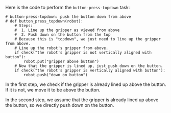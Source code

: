 Here is the code to perform the `button-press-topdown` task:

```
# button-press-topdown: push the button down from above
# def button_press_topdown(robot):
    # Steps:
    #  1. Line up the gripper as viewed from above
    #  2. Push down on the button from the top
    # Because this is "topdown", we just need to line up the gripper from above.
    # Line up the robot's gripper from above.
    if check("the robot's gripper is not vertically aligned with button"):
        robot.put("gripper above button")
    # Now that the gripper is lined up, just push down on the button.
    if check("the robot's gripper is vertically aligned with button"):
        robot.push("down on button")
```

In the first step, we check if the gripper is already lined up above the button. If it is not, we move it to be above the button.

In the second step, we assume that the gripper is already lined up above the button, so we directly push down on the button.